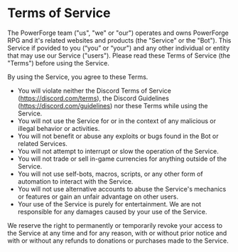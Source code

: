 # Terms of Service
The PowerForge team ("us", "we" or "our") operates and owns PowerForge RPG and it's related websites and products (the "Service" or the "Bot").
This Service if povided to you (“you” or “your") and any other individual or entity that may use our Service ("users").
Please read these Terms of Service (the "Terms") before using the Service.

By using the Service, you agree to these Terms.

- You will violate neither the Discord Terms of Service (https://discord.com/terms), the Discord Guidelines (https://discord.com/guidelines) nor these Terms while using the Service.
- You will not use the Service for or in the context of any malicious or illegal behavior or activities.
- You will not benefit or abuse any exploits or bugs found in the Bot or related Services.
- You will not attempt to interrupt or slow the operation of the Service.
- You will not trade or sell in-game currencies for anything outside of the Service.
- You will not use self-bots, macros, scripts, or any other form of automation to interact with the Service.
- You will not use alternative accounts to abuse the Service's mechanics or features or gain an unfair advantage on other users.
- Your use of the Service is purely for entertainment. We are not responsible for any damages caused by your use of the Service.

We reserve the right to permanently or temporarily revoke your access to the Service at any time and for any reason, with or without prior notice and with or without any refunds to donations or purchases made to the Service.
